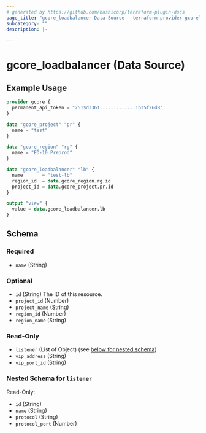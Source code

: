 ```yaml
---
# generated by https://github.com/hashicorp/terraform-plugin-docs
page_title: "gcore_loadbalancer Data Source - terraform-provider-gcorelabs"
subcategory: ""
description: |-
  
---
```


# gcore_loadbalancer (Data Source)



## Example Usage

```terraform
provider gcore {
  permanent_api_token = "251$d3361.............1b35f26d8"
}

data "gcore_project" "pr" {
  name = "test"
}

data "gcore_region" "rg" {
  name = "ED-10 Preprod"
}

data "gcore_loadbalancer" "lb" {
  name       = "test-lb"
  region_id  = data.gcore_region.rg.id
  project_id = data.gcore_project.pr.id
}

output "view" {
  value = data.gcore_loadbalancer.lb
}
```

<!-- schema generated by tfplugindocs -->
## Schema

### Required

- `name` (String)

### Optional

- `id` (String) The ID of this resource.
- `project_id` (Number)
- `project_name` (String)
- `region_id` (Number)
- `region_name` (String)

### Read-Only

- `listener` (List of Object) (see [below for nested schema](#nestedatt--listener))
- `vip_address` (String)
- `vip_port_id` (String)

<a id="nestedatt--listener"></a>
### Nested Schema for `listener`

Read-Only:

- `id` (String)
- `name` (String)
- `protocol` (String)
- `protocol_port` (Number)


